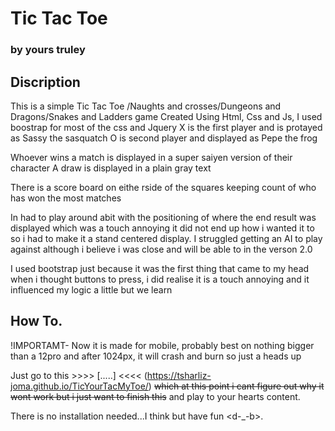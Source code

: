 

# Tic Tac Toe
### by yours truley



## Discription

This is a simple Tic Tac Toe /Naughts and crosses/Dungeons and Dragons/Snakes and Ladders game 
Created Using Html, Css and Js, I used boostrap for most of the css and Jquery
X is the first player and is protayed as Sassy the sasquatch 
O is second player and displayed as Pepe the frog 

Whoever wins a match is displayed in a super saiyen version of their character
A draw is displayed in a plain gray text 

There is a score board on eithe rside of the squares keeping count of who has won the most matches

In had to play around abit with the positioning of where the end result was displayed which was a touch annoying it did not end up 
how i wanted it to so i had to make it a stand centered display.
I struggled getting an AI to play against although i believe i was close and will be able to in the verson 2.0

I used bootstrap just because it was the first thing that came to my head when i thought buttons to press, i did realise it is a touch annoying and it influenced my logic a little but we learn

## How To.

!IMPORTAMT-  Now it is made for mobile, probably best on nothing bigger than a 12pro and after 1024px, it will crash and burn so just a heads up

Just go to this >>>> [.....] <<<< (https://tsharliz-joma.github.io/TicYourTacMyToe/) ~~which at this point i cant figure out why it wont work but i just want to finish this~~ and play to your hearts content.

There is no installation needed...I think but have fun <d-_-b>.
